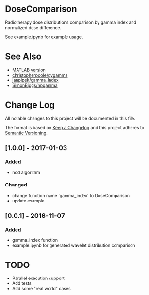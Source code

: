 # DoseComparison
Radiotherapy dose distributions comparison by gamma index and normalized dose difference.

See example.ipynb for example usage.

# See Also
- [MATLAB version](https://gist.github.com/ongchi/7482850)
- [christopherpoole/pygamma](https://github.com/christopherpoole/pygamma)
- [janpipek/gamma_index](https://github.com/janpipek/gamma_index)
- [SimonBiggs/npgamma](https://github.com/SimonBiggs/npgamma)

# Change Log
All notable changes to this project will be documented in this file.

The format is based on [Keep a Changelog](http://keepachangelog.com/)
and this project adheres to [Semantic Versioning](http://semver.org/).

## [1.0.0] - 2017-01-03
### Added
- ndd algorithm

### Changed
- change function name 'gamma_index' to DoseComparison
- update example

## [0.0.1] - 2016-11-07
### Added
- gamma_index function
- example.ipynb for generated wavelet distribution comparison

# TODO
- Parallel execution support
- Add tests
- Add some "real world" cases
